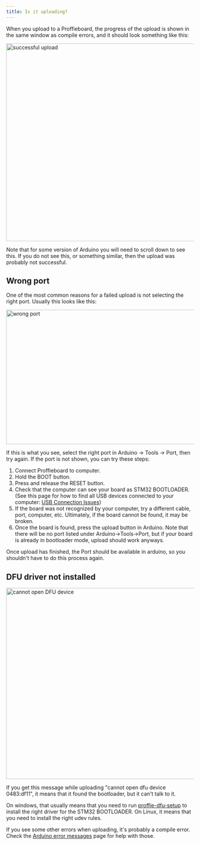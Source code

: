 ```yaml
---
title: Is it uploading?
---
```

When you upload to a Proffieboard, the progress of the upload is shown in the same window as compile errors, and it should look something like this:

<image src="/troubleshooting/images/successful_upload.png" width=686 height=531 alt="successful upload" />

Note that for some version of Arduino you will need to scroll down to see this. If you do not see this, or something similar, then the upload was probably not successful.


## Wrong port

One of the most common reasons for a failed upload is not selecting the right port. Usually this looks like this:

<image src="/troubleshooting/images/wrong_port.png" width=707 height=361 alt="wrong port" />

If this is what you see, select the right port in Arduino -> Tools -> Port, then try again. If the port is not shown, you can try these steps:

1. Connect Proffieboard to computer.
2. Hold the BOOT button.
3. Press and release the RESET button.
4. Check that the computer can see your board as STM32 BOOTLOADER. (See this page for how to find all USB devices connected to your computer: [USB Connection Issues](/troubleshooting/usb-connection-issues.html))
5. If the board was not recognized by your computer, try a different cable, port, computer, etc. Ultimately, if the board cannot be found, it may be broken.
6. Once the board is found, press the upload button in Arduino. Note that there will be no port listed under Arduino->Tools->Port, but if your board is already in bootloader mode, upload should work anyways.

Once upload has finished, the Port should be available in arduino, so you shouldn't have to do this process again.

## DFU driver not installed

<image src="/troubleshooting/images/cannot_open_dfu.png" width=699 height=513 alt="cannot open DFU device" />


If you get this message while uploading "cannot open dfu device 0483:df11", it means that it found the bootloader, but it can't talk to it.

On windows, that usually means that you need to run [proffie-dfu-setup](/tools/zadig.html) to install the right driver for the STM32 BOOTLOADER. On Linux, it means that you need to install the right udev rules.


If you see some other errors when uploading, it's probably a compile error. Check the [Arduino error messages](/troubleshooting/arduino-error-messages.html) page for help with those.

